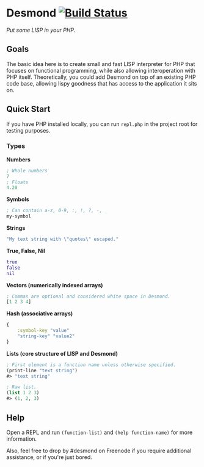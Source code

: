 # Desmond [![Build Status](https://travis-ci.org/Archer70/desmond.svg?branch=master)](https://travis-ci.org/Archer70/desmond)
*Put some LISP in your PHP.*

## Goals
The basic idea here is to create small and fast LISP interpreter for PHP that focuses on functional programming, while also allowing interoperation with PHP itself. Theoretically, you could add Desmond on top of an existing PHP code base, allowing lispy goodness that has access to the application it sits on.

## Quick Start

If you have PHP installed locally, you can run `repl.php` in the project root for testing purposes.

### Types

**Numbers**
```clojure
; Whole numbers
7
; Floats
4.20
```

**Symbols**
```clojure
; Can contain a-z, 0-9, :, !, ?, -, _
my-symbol
```

**Strings**
```clojure
"My text string with \"quotes\" escaped."
```

**True, False, Nil**

```clojure
true
false
nil
```

**Vectors (numerically indexed arrays)**

```clojure
; Commas are optional and considered white space in Desmond.
[1 2 3 4]
```

**Hash (associative arrays)**
```clojure
{
    :symbol-key "value"
    "string-key" "value2"
}
```

**Lists (core structure of LISP and Desmond)**
```clojure
; First element is a function name unless otherwise specified.
(print-line "text string")
#> "text string"

; Raw list.
(list 1 2 3)
#> (1, 2, 3)
```

## Help
Open a REPL and run `(function-list)` and `(help function-name)` for more information.

Also, feel free to drop by #desmond on Freenode if you require additional assistance, or if you're just bored.
